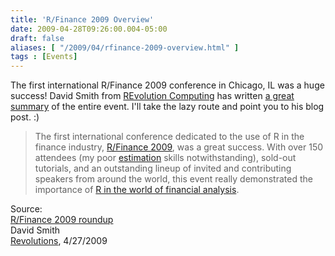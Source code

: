 ```yaml
---
title: 'R/Finance 2009 Overview'
date: 2009-04-28T09:26:00.004-05:00
draft: false
aliases: [ "/2009/04/rfinance-2009-overview.html" ]
tags : [Events]
---
```


The first international R/Finance 2009 conference in Chicago, IL was a huge success! David Smith from [REvolution Computing](http://www.revolution-computing.com/) has written [a great summary](http://blog.revolution-computing.com/2009/04/rfinance-2009-roundup.html) of the entire event. I'll take the lazy route and point you to his blog post. :)  

> The first international conference dedicated to the use of R in the finance industry, [R/Finance 2009](http://www.rinfinance.com/), was a great success. With over 150 attendees (my poor [estimation](http://twitter.com/revodavid/status/1606990522) skills notwithstanding), sold-out tutorials, and an outstanding lineup of invited and contributing speakers from around the world, this event really demonstrated the importance of [R in the world of financial analysis](http://www.revolution-computing.com/industry/finance.php).

  
Source:  
[R/Finance 2009 roundup](http://blog.revolution-computing.com/2009/04/rfinance-2009-roundup.html)  
David Smith  
[Revolutions](http://blog.revolution-computing.com/), 4/27/2009